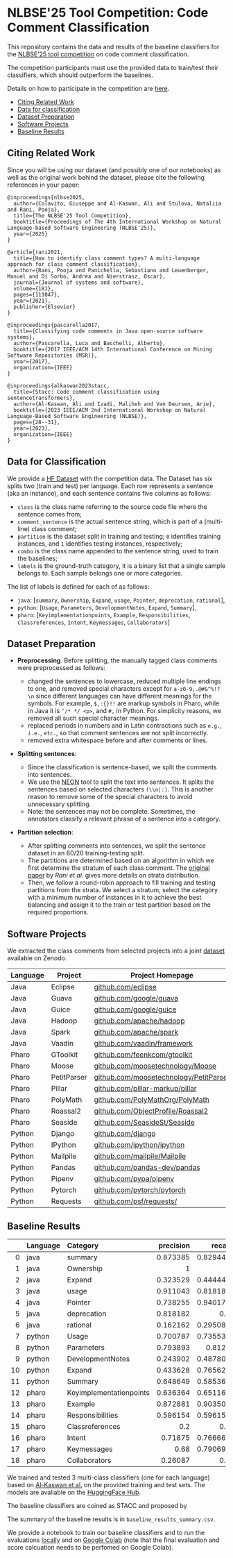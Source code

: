 # NLBSE'25 Tool Competition: Code Comment Classification

This repository contains the data and results of the baseline classifiers for the [NLBSE’25 tool competition](https://nlbse2025.github.io/tools/) on code comment classification.

The competition participants must use the provided data to train/test their classifiers, which should outperform the baselines.

Details on how to participate in the competition are [here](https://colab.research.google.com/drive/1GhpyzTYcRs8SGzOMH3Xb6rLfdFVUBN0P?usp=sharing).

- [Citing Related Work](#citing-related-work)
- [Data for classification](#data-for-classification)
- [Dataset Preparation](#dataset-preparation)
- [Software Projects](#software-projects)
- [Baseline Results](#baseline-results)

## Citing Related Work
Since you will be using our dataset (and possibly one of our notebooks) as well as the original work behind the dataset, please cite the following references in your paper:
```
@inproceedings{nlbse2025,
  author={Colavito, Giuseppe and Al-Kaswan, Ali and Stulova, Nataliia and Rani, Pooja},
  title={The NLBSE'25 Tool Competition},
  booktitle={Proceedings of The 4th International Workshop on Natural Language-based Software Engineering (NLBSE'25)},
  year={2025}
}
```
```
@article{rani2021,
  title={How to identify class comment types? A multi-language approach for class comment classification},
  author={Rani, Pooja and Panichella, Sebastiano and Leuenberger, Manuel and Di Sorbo, Andrea and Nierstrasz, Oscar},
  journal={Journal of systems and software},
  volume={181},
  pages={111047},
  year={2021},
  publisher={Elsevier}
}
```
```
@inproceedings{pascarella2017,
  title={Classifying code comments in Java open-source software systems},
  author={Pascarella, Luca and Bacchelli, Alberto},
  booktitle={2017 IEEE/ACM 14th International Conference on Mining Software Repositories (MSR)},
  year={2017},
  organization={IEEE}
}
```
```
@inproceedings{alkaswan2023stacc,
  title={Stacc: Code comment classification using sentencetransformers},
  author={Al-Kaswan, Ali and Izadi, Maliheh and Van Deursen, Arie},
  booktitle={2023 IEEE/ACM 2nd International Workshop on Natural Language-Based Software Engineering (NLBSE)},
  pages={28--31},
  year={2023},
  organization={IEEE}
}
```

## Data for Classification

We provide a [HF Dataset](https://huggingface.co/datasets/NLBSE/nlbse25-code-comment-classification) with the competition data. The Dataset has six splits two (train and test) per language. Each row represents a sentence (aka an instance), and each sentence contains five columns as follows:
- `class` is the class name referring to the source code file where the sentence comes from;
- `comment_sentence` is the actual sentence string, which is part of a (multi-line) class comment;
- `partition` is the dataset split in training and testing; `0` identifies training instances, and `1` identifies testing instances, respectively;
- `combo` is the class name appended to the sentence string, used to train the baselines; 
- `labels` is the ground-truth category, it is a binary list that a single sample belongs to. Each sample belongs one or more categories. 

The list of labels is defined for each of as follows:
- `java`: [`summary`, `Ownership`, `Expand`, `usage`, `Pointer`, `deprecation`, `rational`],
- `python`: [`Usage`, `Parameters`, `DevelopmentNotes`, `Expand`, `Summary`],
- `pharo`: [`Keyimplementationpoints`, `Example`, `Responsibilities`, `Classreferences`, `Intent`, `Keymessages`, `Collaborators`]


## Dataset Preparation

- **Preprocessing**. Before splitting, the manually tagged class comments were preprocessed as follows:
    - changed the sentences to lowercase, reduced multiple line endings to one, and removed special characters except for  `a-z0-9,.@#&^%!? \n`  since different languages can have different meanings for the symbols. For example, `$,:{}!!` are markup symbols in Pharo, while in Java it is `‘/* */ <p>`, and `#,`  in Python. For simplicity reasons, we removed all such special character meanings.
    - replaced periods in numbers and in Latin contractions such as `e.g.`, `i.e.`, `etc.`, so that comment sentences are not split incorrectly. 
    - removed extra whitespace before and after comments or lines. 

- **Splitting sentences**:
    - Since the classification is sentence-based, we split the comments into sentences. 
    - We use the [NEON](https://github.com/adisorbo/NEON_tool) tool to split the text into sentences. It splits the sentences based on selected characters `(\\n|:)`. This is another reason to remove some of the special characters to avoid unnecessary splitting. 
    - Note: the sentences may not be complete. Sometimes, the annotators classify a relevant phrase of a sentence into a category. 

- **Partition selection**:
    - After splitting comments into  sentences, we split the sentence dataset in an 80/20 training-testing split. 
    - The partitions are determined based on an algorithm in which we first determine the stratum of each class comment. The [original paper](https://www.sciencedirect.com/science/article/pii/S0164121221001448) by _Rani et al._ gives more details on strata distribution. 
    - Then, we follow a round-robin approach to fill training and testing partitions from the strata. We select a stratum, select the category with a minimum number of instances in it to achieve the best balancing and assign it to the train or test partition based on the required proportions. 

## Software Projects

We extracted the class comments from selected projects into a joint [dataset](https://doi.org/10.5281/zenodo.4311839) available on Zenodo.

| Language | Project | Project Homepage |
|-|-|-|
| Java | Eclipse | [github.com/eclipse](https://github.com/eclipse) |
| Java | Guava   | [github.com/google/guava](https://github.com/google/guava) |
| Java | Guice   | [github.com/google/guice](https://github.com/google/guice) |
| Java | Hadoop  | [github.com/apache/hadoop](https://github.com/apache/hadoop) |
| Java | Spark   | [github.com/apache/spark](https://github.com/apache/spark) |
| Java | Vaadin  | [github.com/vaadin/framework](https://github.com/vaadin/framework) |
| Pharo | GToolkit    | [github.com/feenkcom/gtoolkit](https://github.com/feenkcom/gtoolkit) |
| Pharo | Moose       | [github.com/moosetechnology/Moose](https://github.com/moosetechnology/Moose) |
| Pharo | PetitParser | [github.com/moosetechnology/PetitParser](https://github.com/moosetechnology/PetitParser) |
| Pharo | Pillar      | [github.com/pillar-markup/pillar](https://github.com/pillar-markup/pillar) |
| Pharo | PolyMath    | [github.com/PolyMathOrg/PolyMath](https://github.com/PolyMathOrg/PolyMath) |
| Pharo | Roassal2    | [github.com/ObjectProfile/Roassal2](https://github.com/ObjectProfile/Roassal2) |
| Pharo | Seaside     | [github.com/SeasideSt/Seaside](https://github.com/SeasideSt/Seaside) |
| Python | Django   | [github.com/django](https://github.com/django) |
| Python | IPython  | [github.com/ipython/ipython](https://github.com/ipython/ipython) |
| Python | Mailpile | [github.com/mailpile/Mailpile](https://github.com/mailpile/Mailpile) |
| Python | Pandas   | [github.com/pandas-dev/pandas](https://github.com/pandas-dev/pandas) |
| Python | Pipenv   | [github.com/pypa/pipenv](https://github.com/pypa/pipenv) |
| Python | Pytorch  | [github.com/pytorch/pytorch](https://github.com/pytorch/pytorch) |
| Python | Requests | [github.com/psf/requests/](https://github.com/psf/requests/) |

## Baseline Results

|    | Language    | Category                     |   precision |   recall |       f1 |
|---:|:-------|:------------------------|------------:|---------:|---------:|
|  0 | java   | summary                 |    0.873385 | 0.829448 | 0.85085  |
|  1 | java   | Ownership               |    1        | 1        | 1        |
|  2 | java   | Expand                  |    0.323529 | 0.444444 | 0.374468 |
|  3 | java   | usage                   |    0.911043 | 0.818182 | 0.862119 |
|  4 | java   | Pointer                 |    0.738255 | 0.940171 | 0.827068 |
|  5 | java   | deprecation             |    0.818182 | 0.6      | 0.692308 |
|  6 | java   | rational                |    0.162162 | 0.295082 | 0.209302 |
|  7 | python | Usage                   |    0.700787 | 0.735537 | 0.717742 |
|  8 | python | Parameters              |    0.793893 | 0.8125   | 0.803089 |
|  9 | python | DevelopmentNotes        |    0.243902 | 0.487805 | 0.325203 |
| 10 | python | Expand                  |    0.433628 | 0.765625 | 0.553672 |
| 11 | python | Summary                 |    0.648649 | 0.585366 | 0.615385 |
| 12 | pharo  | Keyimplementationpoints |    0.636364 | 0.651163 | 0.643678 |
| 13 | pharo  | Example                 |    0.872881 | 0.903509 | 0.887931 |
| 14 | pharo  | Responsibilities        |    0.596154 | 0.596154 | 0.596154 |
| 15 | pharo  | Classreferences         |    0.2      | 0.5      | 0.285714 |
| 16 | pharo  | Intent                  |    0.71875  | 0.766667 | 0.741935 |
| 17 | pharo  | Keymessages             |    0.68     | 0.790698 | 0.731183 |
| 18 | pharo  | Collaborators           |    0.26087  | 0.6      | 0.363636 |

We trained and tested 3 multi-class classifiers (one for each language) based on [Al-Kaswan et al.](https://arxiv.org/abs/2302.13681) on the provided training and test sets. The models are avaliable on the [HuggingFace Hub](https://huggingface.co/collections/NLBSE/nlbse25-code-comment-classification-competition-670914985f4ed2ff1f0ddb03).

The baseline classifiers are coined as STACC and proposed by 

The summary of the baseline results is in `baseline_results_summary.csv`.

We provide a notebook to train our baseline classifiers and to run the evaluations [locally](SetFit_baseline.ipynb) and on [Google Colab](https://colab.research.google.com/drive/1RULzasjO_nrqiXLrGze-PznFlHKtGQ4s?usp=sharing) (note that the final evaluation and score calcuation needs to be perfomed on Google Colab).
